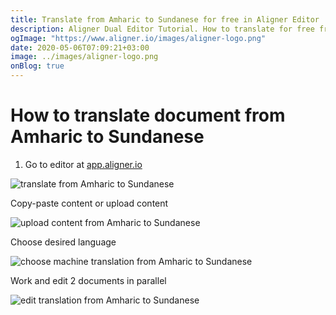 ```yaml
---
title: Translate from Amharic to Sundanese for free in Aligner Editor
description: Aligner Dual Editor Tutorial. How to translate for free from Amharic to Sundanese. Aligner is multilingual document management platform. 
ogImage: "https://www.aligner.io/images/aligner-logo.png"
date: 2020-05-06T07:09:21+03:00
image: ../images/aligner-logo.png
onBlog: true
---
```


# How to translate document from Amharic to Sundanese

1. Go to editor at [app.aligner.io](https://app.aligner.io "Aligner App web page")

![translate from Amharic to Sundanese](../aligner-blank-editor.png "translate from Amharic to Sundanese")

Copy-paste content or upload content

![upload content from Amharic to Sundanese](../aligner-uploaded-document.png "upload content from Amharic to Sundanese")

Choose desired language

![choose machine translation from Amharic to Sundanese](../aligner-language-dropdown.png "choose machine translation from Amharic to Sundanese")

Work and edit 2 documents in parallel

![edit translation from Amharic to Sundanese](../aligner-double-sitded-editor.png "edit translation from Amharic to Sundanese")

